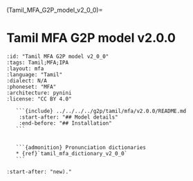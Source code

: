 
(Tamil_MFA_G2P_model_v2_0_0)=
# Tamil MFA G2P model v2.0.0

``````{g2p} Tamil MFA G2P model v2.0.0
:id: "Tamil MFA G2P model v2_0_0"
:tags: Tamil;MFA;IPA
:layout: mfa
:language: "Tamil"
:dialect: N/A
:phoneset: "MFA"
:architecture: pynini
:license: "CC BY 4.0"

   ```{include} ../../../../g2p/tamil/mfa/v2.0.0/README.md
    :start-after: "## Model details"
    :end-before: "## Installation"
   ```


   ```{admonition} Pronunciation dictionaries
   * {ref}`tamil_mfa_dictionary_v2_0_0`
   ```
``````

```{include} ../../../../g2p/tamil/mfa/v2.0.0/README.md
:start-after: "new)."
```
